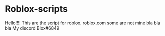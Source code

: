 # Roblox-scripts
Hello!!!!
This are the script for roblox.
roblox.com
some are not mine bla bla bla
My discord
Blox#6849
